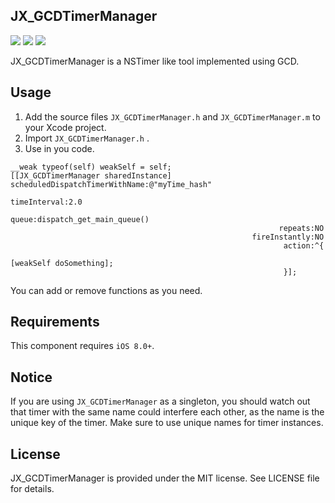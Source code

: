 ## JX_GCDTimerManager

![](https://img.shields.io/github/license/mashape/apistatus.svg) ![](https://img.shields.io/badge/platform-iOS-lightgrey.svg) ![](https://img.shields.io/badge/iOS-8.0%2B-blue.svg)

JX_GCDTimerManager is a NSTimer like tool implemented using GCD.

## Usage

 1. Add the source files `JX_GCDTimerManager.h` and `JX_GCDTimerManager.m` to your Xcode project.
 2. Import `JX_GCDTimerManager.h` .
 3. Use in you code.

```
__weak typeof(self) weakSelf = self;
[[JX_GCDTimerManager sharedInstance] scheduledDispatchTimerWithName:@"myTime_hash"
                                                       timeInterval:2.0
                                                              queue:dispatch_get_main_queue()
                                                            repeats:NO
                                                      fireInstantly:NO
                                                             action:^{
                                                                 [weakSelf doSomething];
                                                             }];
```

You can add or remove functions as you need.

## Requirements

This component requires `iOS 8.0+`.

## Notice

If you are using `JX_GCDTimerManager` as a singleton, you should watch out that timer with the same name could interfere each other, as the name is the unique key of the timer. Make sure to use unique names for timer instances.

## License

JX_GCDTimerManager is provided under the MIT license. See LICENSE file for details.
